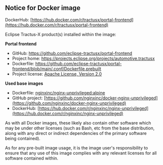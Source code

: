 ## Notice for Docker image

DockerHub: [https://hub.docker.com/r/tractusx/portal-frontend](https://hub.docker.com/r/tractusx/portal-frontend)

Eclipse Tractus-X product(s) installed within the image:

__Portal frontend__

- GitHub: https://github.com/eclipse-tractusx/portal-frontend
- Project home: https://projects.eclipse.org/projects/automotive.tractusx
- Dockerfile: https://github.com/eclipse-tractusx/portal-frontend/blob/main/.conf/Dockerfile.prebuilt
- Project license: [Apache License, Version 2.0](https://github.com/eclipse-tractusx/portal-frontend/blob/main/LICENSE)

__Used base images__

- Dockerfile: [nginxinc/nginx-unprivileged:alpine](https://github.com/nginxinc/docker-nginx-unprivileged/blob/main/Dockerfile-alpine.template)
- GitHub project: [https://github.com/nginxinc/docker-nginx-unprivileged](https://github.com/nginxinc/docker-nginx-unprivileged)
- DockerHub: [https://hub.docker.com/r/nginxinc/nginx-unprivileged](https://hub.docker.com/r/nginxinc/nginx-unprivileged)

As with all Docker images, these likely also contain other software which may be under other licenses (such as Bash, etc from the base distribution, along with any direct or indirect dependencies of the primary software being contained).

As for any pre-built image usage, it is the image user's responsibility to ensure that any use of this image complies
with any relevant licenses for all software contained within.
